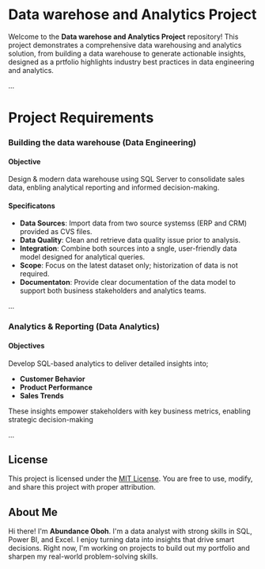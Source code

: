 # Data warehose and Analytics Project

Welcome to the **Data warehose and Analytics Project** repository!
This project demonstrates a comprehensive data warehousing and analytics solution, from building a data warehouse to generate actionable insights, designed as a prtfolio highlights industry best practices in data engineering and analytics.

...

# Project Requirements

### Building the data warehouse (Data Engineering)

#### Objective
Design & modern data warehouse using SQL Server to consolidate sales data, enbling analytical reporting and informed decision-making.

#### Specificatons
- **Data Sources**: Import data from two source systemss (ERP and CRM) provided as CVS files.
- **Data Quality**: Clean and retrieve data quality issue prior to analysis.
- **Integration**: Combine both sources into a sngle, user-friendly data model designed for analytical queries.
- **Scope**: Focus on the latest dataset only; historization of data is not required.
- **Documentaton**: Provide clear documentation of the data model to support both business stakeholders and analytics teams.

...

### Analytics & Reporting (Data Analytics)

#### Objectives
Develop SQL-based analytics to deliver detailed insights into;
- **Customer Behavior**
- **Product Performance**
- **Sales Trends**

These insights empower stakeholders with key business metrics, enabling strategic decision-making

...

## License

This project is licensed under the [MIT License](LICENSE). You are free to use, modify, and share this project with proper attribution.

## About Me

Hi there! I'm **Abundance Oboh**. I'm a data analyst with strong skills in SQL, Power BI, and Excel. I enjoy turning data into insights that drive smart decisions. Right now, I'm working on projects to build out my portfolio and sharpen my real-world problem-solving skills.
